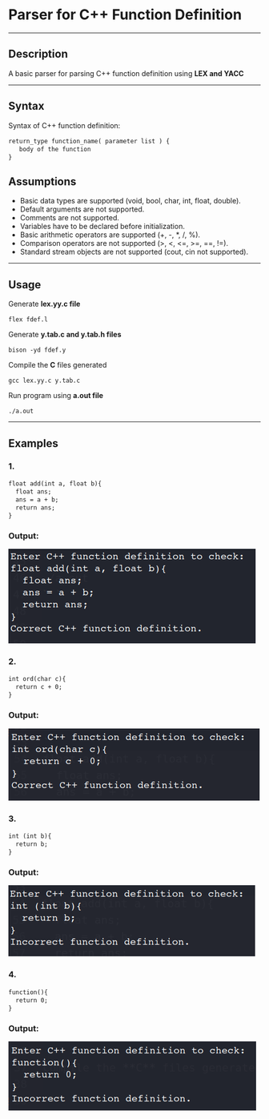 # Parser for C++ Function Definition

---

## Description

A basic parser for parsing C++ function definition using **LEX and YACC**

---

## Syntax 

Syntax of C++ function definition:
```
return_type function_name( parameter list ) {
   body of the function
}
```

## Assumptions

- Basic data types are supported (void, bool, char, int, float, double).
- Default arguments are not supported.
- Comments are not supported.
- Variables have to be declared before initialization.
- Basic arithmetic operators are supported (+, -, \*, /, %).
- Comparison operators are not supported (>, <, <=, >=, ==, !=).
- Standard stream objects are not supported (cout, cin not supported).

---

## Usage

Generate **lex.yy.c file**

```
flex fdef.l
```

Generate **y.tab.c and y.tab.h files**

```
bison -yd fdef.y
```

Compile the **C** files generated

```
gcc lex.yy.c y.tab.c
```

Run program using **a.out file**

```
./a.out
```

---

## Examples
### 1.
```
float add(int a, float b){
  float ans;
  ans = a + b;
  return ans;
}
```
### Output:

![OUTPUT-1](images/1.png)


### 2.
```
int ord(char c){
  return c + 0;
}
```
### Output:

![OUTPUT-2](images/2.png)



### 3.
```
int (int b){
  return b;
}
```
### Output:

![OUTPUT-3](images/3.png)



### 4.
```
function(){
  return 0;
}
```
### Output:

![OUTPUT-4](images/4.png)
